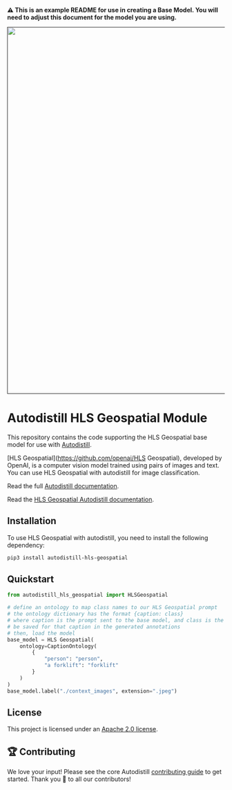 **⚠️ This is an example README for use in creating a Base Model. You will need to adjust this document for the model you are using.**

<div align="center">
  <p>
    <a align="center" href="" target="_blank">
      <img
        width="850"
        src="https://media.roboflow.com/open-source/autodistill/autodistill-banner.png"
      >
    </a>
  </p>
</div>

# Autodistill HLS Geospatial Module

This repository contains the code supporting the HLS Geospatial base model for use with [Autodistill](https://github.com/autodistill/autodistill).

[HLS Geospatial](https://github.com/openai/HLS Geospatial), developed by OpenAI, is a computer vision model trained using pairs of images and text. You can use HLS Geospatial with autodistill for image classification.

Read the full [Autodistill documentation](https://autodistill.github.io/autodistill/).

Read the [HLS Geospatial Autodistill documentation](https://autodistill.github.io/autodistill/base_models/clip/).

## Installation

To use HLS Geospatial with autodistill, you need to install the following dependency:


```bash
pip3 install autodistill-hls-geospatial
```

## Quickstart

```python
from autodistill_hls_geospatial import HLSGeospatial

# define an ontology to map class names to our HLS Geospatial prompt
# the ontology dictionary has the format {caption: class}
# where caption is the prompt sent to the base model, and class is the label that will
# be saved for that caption in the generated annotations
# then, load the model
base_model = HLS Geospatial(
    ontology=CaptionOntology(
        {
            "person": "person",
            "a forklift": "forklift"
        }
    )
)
base_model.label("./context_images", extension=".jpeg")
```


## License

This project is licensed under an [Apache 2.0 license](LICENSE).

## 🏆 Contributing

We love your input! Please see the core Autodistill [contributing guide](https://github.com/autodistill/autodistill/blob/main/CONTRIBUTING.md) to get started. Thank you 🙏 to all our contributors!